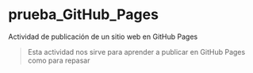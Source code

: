 # prueba_GitHub_Pages
Actividad de publicación de un sitio web en GitHub Pages

>Esta actividad nos sirve para aprender a publicar en GitHub Pages como para repasar
